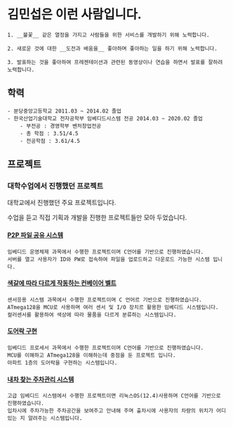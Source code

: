 # 김민섭은 이런 사람입니다. #

	1. __불꽃__ 같은 열정을 가지고 사람들을 위한 서비스를 개발하기 위해 노력합니다.
  
	2. 새로운 것에 대한 __도전과 배움을__ 좋아하며 좋아하는 일을 하기 위해 노력합니다.
  
	3. 발표하는 것을 좋아하여 프레젠테이션과 관련된 동영상이나 연습을 하면서 발표를 잘하려 노력합니다.



## 학력
	- 분당중앙고등학교 2011.03 ~ 2014.02 졸업
	- 한국산업기술대학교 전자공학부 임베디드시스템 전공 2014.03 ~ 2020.02 졸업
		- 부전공 : 경영학부 벤처창업전공
   		- 총 학점 : 3.51/4.5
   		- 전공학점 : 3.61/4.5

## 프로젝트

### 대학수업에서 진행했던 프로젝트

대학교에서 진행했던 주요 프로젝트입니다.

 수업을 듣고 직접 기획과 개발을 진행한 프로젝트들만 모아 두었습니다.

#### [P2P 파일 공유 시스템](https://github.com/miseop25/Project_in_university/tree/master/Project_in_Class/2018_Fall_Operating_system)

	임베디드 운영체제 과목에서 수행한 프로젝트이며 C언어를 기반으로 진행하였습니다. 
	서버를 열고 사용자가 ID와 PW로 접속하여 파일을 업로드하고 다운로드 가능한 시스템 입니다.

#### [색갈에 따라 다르게 작동하는 컨베이어 벨트](https://github.com/miseop25/Project_in_university/tree/master/Project_in_Class/2018_Fall_Sensor_Appication_System)

	센서응용 시스템 과목에서 수행한 프로젝트이며 C 언어르 기반으로 진행하였습니다.
	ATmega128을 MCU로 사용하며 여러 센서 및 I/O 장치르 활용한 임베디드 시스템입니다.
	컬러센서를 활용하여 색상에 따라 물품을 다르게 분류하는 시스템입니다.
  
  
#### [도어락 구현](https://github.com/miseop25/Project_in_university/tree/master/Project_in_Class/2018_Spring_Embedded_Processor)

	임베디드 프로세서 과목에서 수행한 프로젝트이며 C언어를 기반으로 진행하였습니다.
	MCU를 이해하고 ATmega128을 이해하는데 중점을 둔 프로젝트 입니다.
	아파트 1층의 도어락을 구현하는 시스템입니다.
  
#### [내차 찾는 주차관리 시스템](https://github.com/miseop25/Project_in_university/tree/master/Project_in_Class/2019_Spring_Advanced_Embedded_System)

	고급 임베디드 시스템에서 수행한 프로젝트이면 리눅스OS(12.4)사용하며 C언어를 기반으로 진행하였습니다.
	입차시에 주차가능한 주차공간을 보여주고 안내해 주며 출차시에 사용자의 차량의 위치가 어디있는 지 알려주는 시스템입니다.


